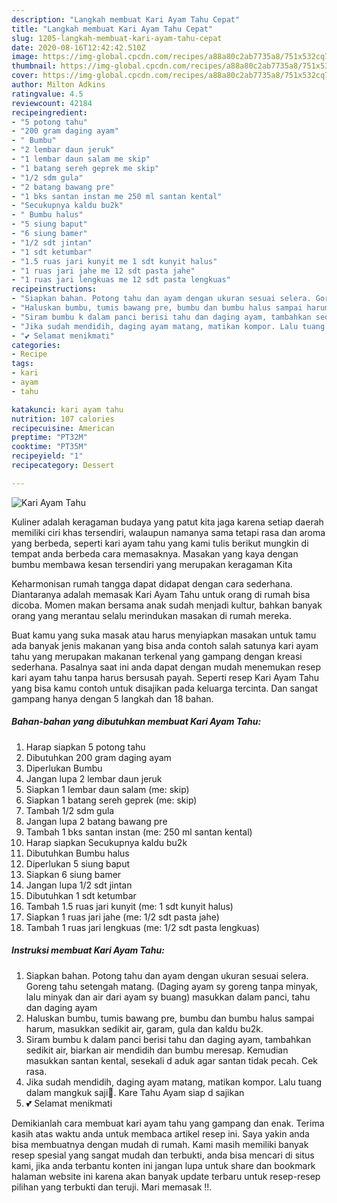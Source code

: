 ```yaml
---
description: "Langkah membuat Kari Ayam Tahu Cepat"
title: "Langkah membuat Kari Ayam Tahu Cepat"
slug: 1205-langkah-membuat-kari-ayam-tahu-cepat
date: 2020-08-16T12:42:42.510Z
image: https://img-global.cpcdn.com/recipes/a88a80c2ab7735a8/751x532cq70/kari-ayam-tahu-foto-resep-utama.jpg
thumbnail: https://img-global.cpcdn.com/recipes/a88a80c2ab7735a8/751x532cq70/kari-ayam-tahu-foto-resep-utama.jpg
cover: https://img-global.cpcdn.com/recipes/a88a80c2ab7735a8/751x532cq70/kari-ayam-tahu-foto-resep-utama.jpg
author: Milton Adkins
ratingvalue: 4.5
reviewcount: 42184
recipeingredient:
- "5 potong tahu"
- "200 gram daging ayam"
- " Bumbu"
- "2 lembar daun jeruk"
- "1 lembar daun salam me skip"
- "1 batang sereh geprek me skip"
- "1/2 sdm gula"
- "2 batang bawang pre"
- "1 bks santan instan me 250 ml santan kental"
- "Secukupnya kaldu bu2k"
- " Bumbu halus"
- "5 siung baput"
- "6 siung bamer"
- "1/2 sdt jintan"
- "1 sdt ketumbar"
- "1.5 ruas jari kunyit me 1 sdt kunyit halus"
- "1 ruas jari jahe me 12 sdt pasta jahe"
- "1 ruas jari lengkuas me 12 sdt pasta lengkuas"
recipeinstructions:
- "Siapkan bahan. Potong tahu dan ayam dengan ukuran sesuai selera. Goreng tahu setengah matang. (Daging ayam sy goreng tanpa minyak, lalu minyak dan air dari ayam sy buang) masukkan dalam panci, tahu dan daging ayam"
- "Haluskan bumbu, tumis bawang pre, bumbu dan bumbu halus sampai harum, masukkan sedikit air, garam, gula dan kaldu bu2k."
- "Siram bumbu k dalam panci berisi tahu dan daging ayam, tambahkan sedikit air, biarkan air mendidih dan bumbu meresap. Kemudian masukkan santan kental, sesekali d aduk agar santan tidak pecah. Cek rasa."
- "Jika sudah mendidih, daging ayam matang, matikan kompor. Lalu tuang dalam mangkuk saji🥰. Kare Tahu Ayam siap d sajikan"
- "💕 Selamat menikmati"
categories:
- Recipe
tags:
- kari
- ayam
- tahu

katakunci: kari ayam tahu 
nutrition: 107 calories
recipecuisine: American
preptime: "PT32M"
cooktime: "PT35M"
recipeyield: "1"
recipecategory: Dessert

---
```



![Kari Ayam Tahu](https://img-global.cpcdn.com/recipes/a88a80c2ab7735a8/751x532cq70/kari-ayam-tahu-foto-resep-utama.jpg)

Kuliner adalah keragaman budaya yang patut kita jaga karena setiap daerah memiliki ciri khas tersendiri, walaupun namanya sama tetapi rasa dan aroma yang berbeda, seperti kari ayam tahu yang kami tulis berikut mungkin di tempat anda berbeda cara memasaknya. Masakan yang kaya dengan bumbu membawa kesan tersendiri yang merupakan keragaman Kita

Keharmonisan rumah tangga dapat didapat dengan cara sederhana. Diantaranya adalah memasak Kari Ayam Tahu untuk orang di rumah bisa dicoba. Momen makan bersama anak sudah menjadi kultur, bahkan banyak orang yang merantau selalu merindukan masakan di rumah mereka.



Buat kamu yang suka masak atau harus menyiapkan masakan untuk tamu ada banyak jenis makanan yang bisa anda contoh salah satunya kari ayam tahu yang merupakan makanan terkenal yang gampang dengan kreasi sederhana. Pasalnya saat ini anda dapat dengan mudah menemukan resep kari ayam tahu tanpa harus bersusah payah.
Seperti resep Kari Ayam Tahu yang bisa kamu contoh untuk disajikan pada keluarga tercinta. Dan sangat gampang hanya dengan 5 langkah dan 18 bahan.


<!--inarticleads1-->

##### Bahan-bahan yang dibutuhkan membuat Kari Ayam Tahu:

1. Harap siapkan 5 potong tahu
1. Dibutuhkan 200 gram daging ayam
1. Diperlukan  Bumbu
1. Jangan lupa 2 lembar daun jeruk
1. Siapkan 1 lembar daun salam (me: skip)
1. Siapkan 1 batang sereh geprek (me: skip)
1. Tambah 1/2 sdm gula
1. Jangan lupa 2 batang bawang pre
1. Tambah 1 bks santan instan (me: 250 ml santan kental)
1. Harap siapkan Secukupnya kaldu bu2k
1. Dibutuhkan  Bumbu halus
1. Diperlukan 5 siung baput
1. Siapkan 6 siung bamer
1. Jangan lupa 1/2 sdt jintan
1. Dibutuhkan 1 sdt ketumbar
1. Tambah 1.5 ruas jari kunyit (me: 1 sdt kunyit halus)
1. Siapkan 1 ruas jari jahe (me: 1/2 sdt pasta jahe)
1. Tambah 1 ruas jari lengkuas (me: 1/2 sdt pasta lengkuas)




<!--inarticleads2-->

##### Instruksi membuat  Kari Ayam Tahu:

1. Siapkan bahan. Potong tahu dan ayam dengan ukuran sesuai selera. Goreng tahu setengah matang. (Daging ayam sy goreng tanpa minyak, lalu minyak dan air dari ayam sy buang) masukkan dalam panci, tahu dan daging ayam
1. Haluskan bumbu, tumis bawang pre, bumbu dan bumbu halus sampai harum, masukkan sedikit air, garam, gula dan kaldu bu2k.
1. Siram bumbu k dalam panci berisi tahu dan daging ayam, tambahkan sedikit air, biarkan air mendidih dan bumbu meresap. Kemudian masukkan santan kental, sesekali d aduk agar santan tidak pecah. Cek rasa.
1. Jika sudah mendidih, daging ayam matang, matikan kompor. Lalu tuang dalam mangkuk saji🥰. Kare Tahu Ayam siap d sajikan
1. 💕 Selamat menikmati




Demikianlah cara membuat kari ayam tahu yang gampang dan enak. Terima kasih atas waktu anda untuk membaca artikel resep ini. Saya yakin anda bisa membuatnya dengan mudah di rumah. Kami masih memiliki banyak resep spesial yang sangat mudah dan terbukti, anda bisa mencari di situs kami, jika anda terbantu konten ini jangan lupa untuk share dan bookmark halaman website ini karena akan banyak update terbaru untuk resep-resep pilihan yang terbukti dan teruji. Mari memasak !!. 
